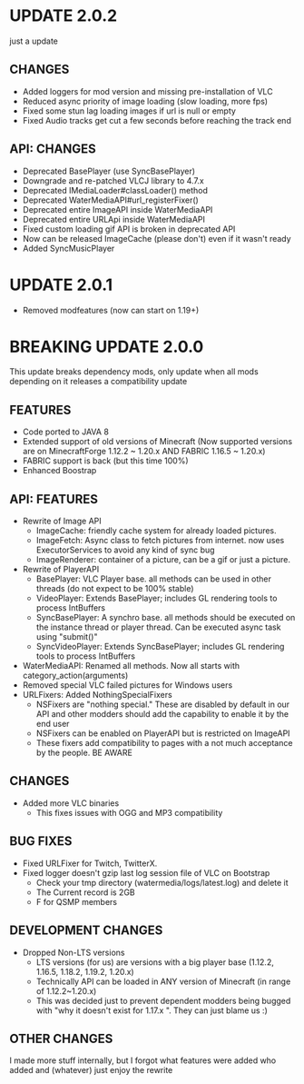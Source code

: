 # UPDATE 2.0.2
just a update

## CHANGES
- Added loggers for mod version and missing pre-installation of VLC
- Reduced async priority of image loading (slow loading, more fps)
- Fixed some stun lag loading images if url is null or empty
- Fixed Audio tracks get cut a few seconds before reaching the track end

## API: CHANGES
- Deprecated BasePlayer (use SyncBasePlayer)
- Downgrade and re-patched VLCJ library to 4.7.x
- Deprecated IMediaLoader#classLoader() method
- Deprecated WaterMediaAPI#url_registerFixer()
- Deprecated entire ImageAPI inside WaterMediaAPI
- Deprecated entire URLApi inside WaterMediaAPI
- Fixed custom loading gif API is broken in deprecated API
- Now can be released ImageCache (please don't) even if it wasn't ready
- Added SyncMusicPlayer

# UPDATE 2.0.1
- Removed modfeatures (now can start on 1.19+)

# BREAKING UPDATE 2.0.0
This update breaks dependency mods, only update when all mods depending on it releases a compatibility update

## FEATURES
- Code ported to JAVA 8
- Extended support of old versions of Minecraft (Now supported versions are on MinecraftForge 1.12.2 ~ 1.20.x AND FABRIC 1.16.5 ~ 1.20.x)
- FABRIC support is back (but this time 100%)
- Enhanced Boostrap

## API: FEATURES
- Rewrite of Image API
  - ImageCache: friendly cache system for already loaded pictures.
  - ImageFetch: Async class to fetch pictures from internet. now uses ExecutorServices to avoid any kind of sync bug
  - ImageRenderer: container of a picture, can be a gif or just a picture.
- Rewrite of PlayerAPI
    - BasePlayer: VLC Player base. all methods can be used in other threads (do not expect to be 100% stable)
    - VideoPlayer: Extends BasePlayer; includes GL rendering tools to process IntBuffers
    - SyncBasePlayer: A synchro base. all methods should be executed on the instance thread or player thread. Can be executed async task using "submit()"
    - SyncVideoPlayer: Extends SyncBasePlayer; includes GL rendering tools to process IntBuffers
- WaterMediaAPI: Renamed all methods. Now all starts with category_action(arguments)
- Removed special VLC failed pictures for Windows users
- URLFixers: Added NothingSpecialFixers
  - NSFixers are "nothing special." These are disabled by default in our API and other modders should add the capability to enable it by the end user
  - NSFixers can be enabled on PlayerAPI but is restricted on ImageAPI
  - These fixers add compatibility to pages with a not much acceptance by the people. BE AWARE

## CHANGES
- Added more VLC binaries
  - This fixes issues with OGG and MP3 compatibility
  
## BUG FIXES
- Fixed URLFixer for Twitch, TwitterX.
- Fixed logger doesn't gzip last log session file of VLC on Bootstrap
  - Check your tmp directory (watermedia/logs/latest.log) and delete it
  - The Current record is 2GB
  - F for QSMP members

## DEVELOPMENT CHANGES
- Dropped Non-LTS versions
  - LTS versions (for us) are versions with a big player base (1.12.2, 1.16.5, 1.18.2, 1.19.2, 1.20.x)
  - Technically API can be loaded in ANY version of Minecraft (in range of 1.12.2~1.20.x)
  - This was decided just to prevent dependent modders being bugged with "why it doesn't exist for 1.17.x ". They can just blame us :)

## OTHER CHANGES
I made more stuff internally, but I forgot what features were added who added and (whatever)
just enjoy the rewrite